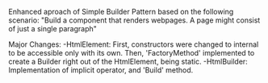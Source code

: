 Enhanced aproach of Simple Builder Pattern based on the following scenario: "Build a component that renders webpages. A page might consist of just a single paragraph"

Major Changes:
-HtmlElement: First, constructors were changed to internal to be accessible only with its own.
Then, 'FactoryMethod' implemented to create a Builder right out of the HtmlElement, being static.
-HtmlBuilder: Implementation of implicit operator, and 'Build' method.
